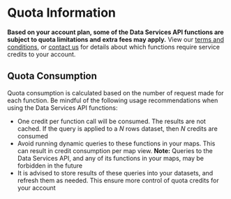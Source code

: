 # Quota Information

**Based on your account plan, some of the Data Services API functions are subject to quota limitations and extra fees may apply.** View our [terms and conditions](https://cartodb.com/terms/), or [contact us](mailto:sales@cartodb.com) for details about which functions require service credits to your account.

## Quota Consumption

Quota consumption is calculated based on the number of request made for each function. Be mindful of the following usage recommendations when using the Data Services API functions:

* One credit per function call will be consumed. The results are not cached. If the query is applied to a _N_ rows dataset, then _N_ credits are consumed
* Avoid running dynamic queries to these functions in your maps. This can result in credit consumption per map view. **Note:** Queries to the Data Services API, and any of its functions in your maps, may be forbidden in the future
* It is advised to store results of these queries into your datasets, and refresh them as needed. This ensure more control of quota credits for your account
